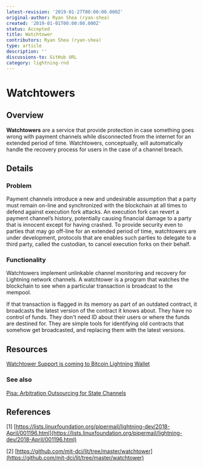```yaml
---
latest-revision: '2019-01-27T00:00:00.000Z'
original-author: Ryan Shea (ryan-shea)
created: '2019-01-01T00:00:00.000Z'
status: Accepted
title: Watchtower
contributors: Ryan Shea (ryan-shea)
type: article
description: ''
discussions-to: GitHub URL
category: lightning-rnd
---
```


# Watchtowers

## Overview

**Watchtowers** are a service that provide protection in case something goes wrong with payment channels while disconnected from the internet for an extended period of time. Watchtowers, conceptually, will automatically handle the recovery process for users in the case of a channel breach.

## Details

### Problem

Payment channels introduce a new and undesirable assumption that a party must remain on-line and synchronized with the blockchain at all times to defend against execution fork attacks. An execution fork can revert a payment channel’s history, potentially causing financial damage to a party that is innocent except for having crashed. To provide security even to parties that may go off-line for an extended period of time, watchtowers are under development, protocols that are enables such parties to delegate to a third party, called the custodian, to cancel execution forks on their behalf.

### Functionality

Watchtowers implement unlinkable channel monitoring and recovery for Lightning network channels. A watchtower is a program that watches the blockchain to see when a particular transaction is broadcast to the mempool.

If that transaction is flagged in its memory as part of an outdated contract, it broadcasts the latest version of the contract it knows about. They have no control of funds. They don't need ID about their users or where the funds are destined for. They are simple tools for identifying old contracts that somehow get broadcasted, and replacing them with the latest versions.

## Resources

[Watchtower Support is coming to Bitcoin Lightning Wallet](https://medium.com/@akumaigorodski/watchtower-support-is-coming-to-bitcoin-lightning-wallet-8f969ac206b2)

### See also

[Pisa: Arbitration Outsourcing for State Channels](https://eprint.iacr.org/2018/582.pdf)

## References

\[1\] [https://lists.linuxfoundation.org/pipermail/lightning-dev/2018-April/001196.html](https://lists.linuxfoundation.org/pipermail/lightning-dev/2018-April/001196.html)

\[2\] [https://github.com/mit-dci/lit/tree/master/watchtower](https://github.com/mit-dci/lit/tree/master/watchtower)

